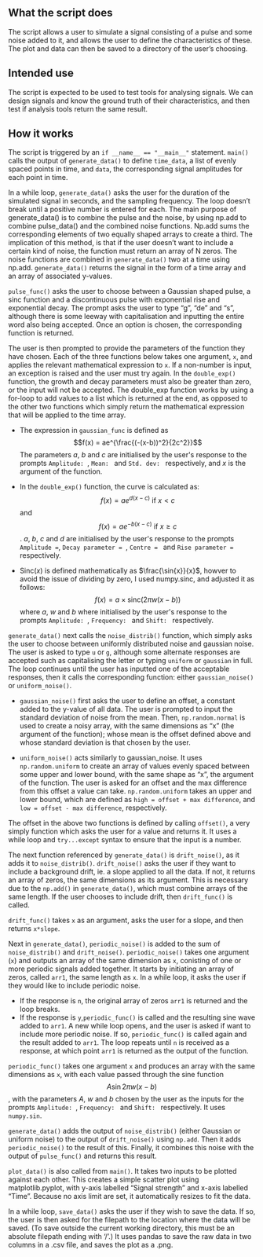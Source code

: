## What the script does
The script allows a user to simulate a signal consisting of a pulse and some noise added to it, and allows the user to define the characteristics of these. The plot and data can then be saved to a directory of the user’s choosing. 

## Intended use
The script is expected to be used to test tools for analysing signals. We can design signals and know the ground truth of their characteristics, and then test if analysis tools return the same result.

## How it works
The script is triggered by an `if __name__ == "__main__"` statement. `main()` calls the output of `generate_data()` to define `time_data`, a list of evenly spaced points in time, and `data`, the corresponding signal amplitudes for each point in time. 

In a while loop, `generate_data()` asks the user for the duration of the simulated signal in seconds, and the sampling frequency. The loop doesn’t break until a positive number is entered for each. The main purpose of generate_data() is to combine the pulse and the noise, by using np.add to combine pulse_data() and the combined noise functions. Np.add sums the corresponding elements of two equally shaped arrays to create a third. The implication of this method, is that if the user doesn’t want to include a certain kind of noise, the function must return an array of N zeros. The noise functions are combined in `generate_data()` two at a time using np.add. `generate_data()` returns the signal in the form of a time array and an array of associated y-values. 

`pulse_func()` asks the user to choose between a Gaussian shaped pulse, a sinc function and a discontinuous pulse with exponential rise and exponential decay. The prompt asks the user to type “g”, “de” and “s”, although there is some leeway with capitalisation and inputting the entire word also being accepted. Once an option is chosen, the corresponding function is returned.

The user is then prompted to provide the parameters of the function they have chosen. Each of the three functions below takes one argument, `x`, and applies the relevant mathematical expression to `x`. If a non-number is input, an exception is raised and the user must try again. In the `double_exp()` function, the growth and decay parameters must also be greater than zero, or the input will not be accepted. The double_exp function works by using a for-loop to add values to a list which is returned at the end, as opposed to the other two functions which simply return the mathematical expression that will be applied to the time array. 

- The expression in `gaussian_func` is defined as $$f(x) = ae^{\frac{(-(x-b))^2}{2c^2}}$$ The parameters $a$, $b$ and $c$ are initialised by the user's response to the prompts `Amplitude: `, `Mean: ` and `Std. dev: ` respectively, and $x$ is the argument of the function.

- In the `double_exp()` function, the curve is calculated as: $$f(x) = ae^{d(x-c)} \text{ if } x < c$$ and $$f(x) = ae^{-b(x-c)} \text{ if } x \geq c$$.
$a$, $b$, $c$ and $d$ are initialised by the user's response to the prompts `Amplitude =`, `Decay parameter = `, `Centre = ` and `Rise parameter = ` respectively.
-  $\text{Sinc}(x)$ is defined mathematically as $\frac{\sin{x}}{x}$, howver to avoid the issue of dividing by zero, I used numpy.sinc, and adjusted it as follows:
$$f(x) = a\times\text{sinc}(2\pi w(x-b))$$ where $a$, $w$ and $b$ where initialised by the user's response to the prompts `Amplitude: `, `Frequency: ` and `Shift: ` respectively. 

`generate_data()` next calls the `noise_distrib()` function, which simply asks the user to choose between uniformly distributed noise and gaussian noise. The user is asked to type `u` or `g`, although some alternate responses are accepted such as capitalising the letter or typing `uniform` or `gaussian` in full. The loop continues until the user has inputted one of the acceptable responses, then it calls the corresponding function: either `gaussian_noise()` or `uniform_noise()`.

- `gaussian_noise()` first asks the user to define an offset, a constant added to the y-value of all data. The user is prompted to input the standard deviation of noise from the mean. Then, `np.random.normal` is used to create a noisy array, with the same dimensions as “x” (the argument of the function);  whose mean is the offset defined above and whose standard deviation is that chosen by the user.

- `uniform_noise()` acts similarly to gaussian_noise. It uses `np.random.uniform` to create an array of values evenly spaced between some upper and lower bound, with the same shape as “x”, the argument of the function. The user is asked for an offset and the max difference from this offset a value can take. `np.random.uniform` takes an upper and lower bound, which are defined as `high = offset + max difference`, and `low = offset - max difference`, respectively. 

The offset in the above two functions is defined by calling `offset()`, a very simply function which asks the user for a value and returns it. It uses a while loop and `try...except` syntax to ensure that the input is a number.

The next function referenced by `generate_data()` is `drift_noise()`, as it adds it to `noise_distrib()`. `drift_noise()` asks the user if they want to include a background drift, ie. a slope applied to all the data. If not, it returns an array of zeros, the same dimensions as its argument. This is necessary due to the `np.add()` in `generate_data()`, which must combine arrays of the same length. If the user chooses to include drift, then `drift_func()` is called. 

`drift_func()` takes `x` as an argument, asks the user for a slope, and then returns `x*slope`.

Next in `generate_data()`, `periodic_noise()` is added to the sum of `noise_distrib()` and `drift_noise()`. `periodic_noise()` takes one argument (`x`) and outputs an array of the same dimension as `x`, conisting of one or more periodic signals added together. It starts by initiating an array of zeros, called `arr1`, the same length as `x`. In a while loop, it asks the user if they would like to include periodic noise.

- If the response is `n`, the original array of zeros `arr1` is returned and the loop breaks. 
- If the response is `y`,`periodic_func()` is called and the resulting sine wave added to `arr1`. A new while loop opens, and the user is asked if want to include more periodic noise. If so, `periodic_func()` is called again and the result added to `arr1`. The loop repeats until `n` is received as a response, at which point `arr1` is returned as the output of the function.

`periodic_func()` takes one argument `x` and produces an array with the same dimensions as `x`, with each value passed through the sine function $$A\sin{2\pi w (x-b)}$$, with the parameters $A$, $w$ and $b$ chosen by the user as the inputs for the prompts `Amplitude: `, `Frequency: ` and `Shift: ` respectively. It uses `numpy.sin`. 

`generate_data()` adds the output of `noise_distrib()` (either Gaussian or uniform noise) to the output of `drift_noise()` using `np.add`. Then it adds `periodic_noise()` to the result of this. Finally, it combines this noise with the output of `pulse_func()` and returns this result. 

`plot_data()` is also called from `main()`. It takes two inputs to be plotted against each other. This creates a simple scatter plot using matplotlib.pyplot, with y-axis labelled “Signal strength” and x-axis labelled “Time”. Because no axis limit are set, it automatically resizes to fit the data. 

In a while loop, `save_data()` asks the user if they wish to save the data. If so, the user is then asked for the filepath to the location where the data will be saved. (To save outside the current working directory, this must be an absolute filepath ending with ‘/’.) It uses pandas to save the raw data in two columns in a .csv file, and saves the plot as a .png. 



